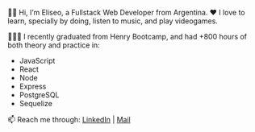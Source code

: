 👋🏼 Hi, I’m Eliseo, a Fullstack Web Developer from Argentina.
❤️ I love to learn, specially by doing, listen to music, and play videogames.

👨🏼‍🎓 I recently graduated from Henry Bootcamp, and had +800 hours of both theory and practice in:
- JavaScript
- React
- Node
- Express
- PostgreSQL
- Sequelize

📫 Reach me through:
[LinkedIn](https://www.linkedin.com/in/eliseotello) |
[Mail](mailto:seito99@gmail.com)
